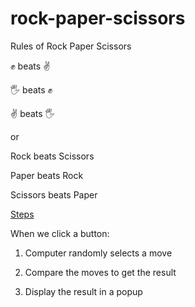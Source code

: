 # rock-paper-scissors

<p>Rules of Rock Paper Scissors

✊ beats ✌️

🖐 beats ✊

✌️ beats 🖐

or

Rock beats Scissors

Paper beats Rock

Scissors beats Paper<p>

<p><ins>Steps</ins>

When we click a button:

1. Computer randomly selects a move

2. Compare the moves to get the result

3. Display the result in a popup</p>
